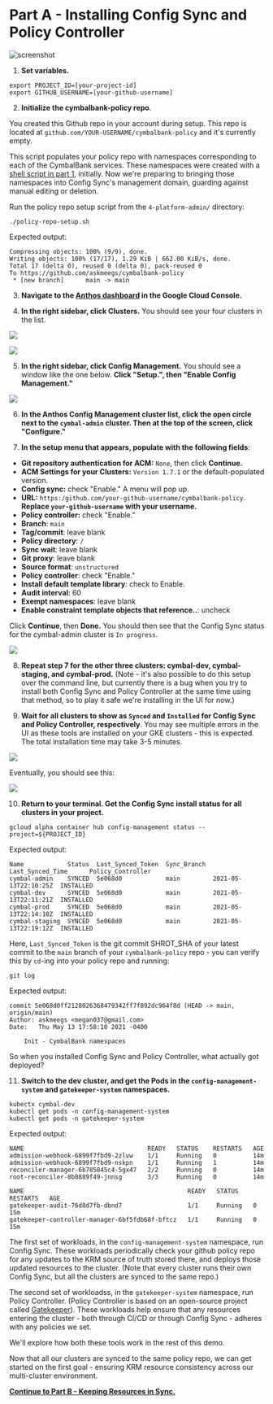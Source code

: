 


# Part A - Installing Config Sync and Policy Controller 

![screenshot](screenshots/sync-overview.jpg)

1. **Set variables.** 

```
export PROJECT_ID=[your-project-id]
export GITHUB_USERNAME=[your-github-username]
```

2. **Initialize the cymbalbank-policy repo**.

You created this Github repo in your account during setup. This repo is located at `github.com/YOUR-USERNAME/cymbalbank-policy` and it's currently empty. 

This script populates your policy repo with namespaces corresponding to each of the CymbalBank services. These namespaces were created with a [shell script in part 1](/1-setup/cluster-setup.sh), initially. Now we're preparing to bringing those namespaces into Config Sync's management domain, guarding against manual editing or deletion.   

Run the policy repo setup script from the `4-platform-admin/` directory: 

```
./policy-repo-setup.sh
```

Expected output: 

```
Compressing objects: 100% (9/9), done.
Writing objects: 100% (17/17), 1.29 KiB | 662.00 KiB/s, done.
Total 17 (delta 0), reused 0 (delta 0), pack-reused 0
To https://github.com/askmeegs/cymbalbank-policy
 * [new branch]      main -> main
```

3. **Navigate to the [Anthos dashboard](https://console.cloud.google.com/anthos) in the Google Cloud Console.** 

4. **In the right sidebar, click Clusters.** You should see your four clusters in the list. 

![](screenshots/anthos-clusters.png)

![](screenshots/anthos)

5. **In the right sidebar, click Config Management.** You should see a window like the one below. **Click "Setup.", then "Enable Config Management."** 

![](screenshots/setup-acm.png)

6. **In the Anthos Config Management cluster list, click the open circle next to the `cymbal-admin` cluster. Then at the top of the screen, click "Configure."** 

7. **In the setup menu that appears, populate with the following fields**: 

- **Git repository authentication for ACM:** `None`, then click **Continue.** 
- **ACM Settings for your Clusters:** `Version 1.7.1` or the default-populated version. 
- **Config sync:** check "Enable." A menu will pop up. 
- **URL:** `https:/github.com/your-github-username/cymbalbank-policy`. **Replace `your-github-username` with your username.**
- **Policy controller:** check "Enable." 
- **Branch**: `main`
- **Tag/commit**: leave blank
- **Policy directory**: `/`
- **Sync wait**: leave blank
- **Git proxy**: leave blank 
- **Source format**: `unstructured`
- **Policy controller**: check "Enable."
- **Install default template library**: check to Enable.
- **Audit interval**: 60
- **Exempt namespaces**: leave blank 
- **Enable constraint template objects that reference..**: uncheck

Click **Continue**, then **Done.** You should then see that the Config Sync status for the cymbal-admin cluster is `In progress`. 

![](screenshots/install-progress.png)

8. **Repeat step 7 for the other three clusters: cymbal-dev, cymbal-staging, and cymbal-prod.** (Note - it's also possible to do this setup over the command line, but currently there is a bug when you try to install both Config Sync and Policy Controller at the same time using that method, so to play it safe we're installing in the UI for now.)

9. **Wait for all clusters to show as `Synced` and `Installed` for Config Sync and Policy Controller, respectively**. You may see multiple errors in the UI as these tools are installed on your GKE clusters - this is expected. The total installation time may take 3-5 minutes. 

![](screenshots/install-errors.png)

Eventually, you should see this: 

![](screenshots/install-success.png)

10. **Return to your terminal. Get the Config Sync install status for all clusters in your project.**

```
gcloud alpha container hub config-management status --project=${PROJECT_ID}
```

Expected output: 

```
Name            Status  Last_Synced_Token  Sync_Branch  Last_Synced_Time      Policy_Controller
cymbal-admin    SYNCED  5e068d0            main         2021-05-13T22:10:25Z  INSTALLED
cymbal-dev      SYNCED  5e068d0            main         2021-05-13T22:11:21Z  INSTALLED
cymbal-prod     SYNCED  5e068d0            main         2021-05-13T22:14:10Z  INSTALLED
cymbal-staging  SYNCED  5e068d0            main         2021-05-13T22:19:12Z  INSTALLED
```

Here, `Last_Synced_Token` is the git commit SHROT_SHA of your latest commit to the `main` branch of your `cymbalbank-policy` repo - you can verify this by `cd`-ing into your policy repo and running: 

```
git log 
```

Expected output: 

```
commit 5e068d0ff2128026368479342ff7f892dc964f8d (HEAD -> main, origin/main)
Author: askmeegs <megan037@gmail.com>
Date:   Thu May 13 17:58:10 2021 -0400

    Init - CymbalBank namespaces
```

So when you installed Config Sync and Policy Controller, what actually got deployed? 

11. **Switch to the dev cluster, and get the Pods in the `config-management-system` and `gatekeeper-system` namespaces.**

```
kubectx cymbal-dev
kubectl get pods -n config-management-system
kubectl get pods -n gatekeeper-system
```

Expected output: 

```
NAME                                  READY   STATUS    RESTARTS   AGE
admission-webhook-6899f7fbd9-2zlvw    1/1     Running   0          14m
admission-webhook-6899f7fbd9-nskpn    1/1     Running   1          14m
reconciler-manager-6b785845c4-5gx47   2/2     Running   0          14m
root-reconciler-8b8889f49-jnnsg       3/3     Running   0          14m

NAME                                             READY   STATUS    RESTARTS   AGE
gatekeeper-audit-76d8d7fb-dbnd7                  1/1     Running   0          15m
gatekeeper-controller-manager-6bf5fdb68f-bftcz   1/1     Running   0          15m
```


The first set of workloads, in the `config-management-system` namespace, run Config Sync. These workloads periodically check your github policy repo for any updates to the KRM source of truth stored there, and deploys those updated resources to the cluster. (Note that every cluster runs their own Config Sync, but all the clusters are synced to the same repo.)

The second set of workloadss, in the `gatekeeper-system` namespace, run Policy Controller. (Policy Controller is based on an open-source project called [Gatekeeper](https://github.com/open-policy-agent/gatekeeper)). These workloads help ensure that any resources entering the cluster - both through CI/CD or through Config Sync - adheres with any policies we set. 

We'll explore how both these tools work in the rest of this demo. 

Now that all our clusters are synced to the same policy repo, we can get started on the first goal - ensuring KRM resource consistency across our multi-cluster environment. 

**[Continue to Part B - Keeping Resources in Sync.](partB-configsync.md)**
